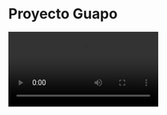# Proyecto Guapo

<video controls src="src/assets/demo_app.mp4" title="Demo Aplicación">Tu navegador no soporta videos</video>

